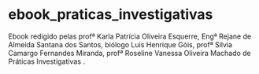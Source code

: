 # ebook_praticas_investigativas
Ebook redigido pelas profª Karla Patrícia Oliveira Esquerre, Engª Rejane de Almeida Santana dos Santos, biólogo Luis Henrique Góis, profª Silvia Camargo Fernandes Miranda, profª  Roseline Vanessa Oliveira Machado de Práticas Investigativas . 
